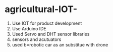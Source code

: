 # agricultural-IOT-
1. Use IOT for product development
2. Use Arduino IDE
3. Used Servo and DHT sensor libraries
4. sensors and acutuators
5. used b=robotic car as an substitue with drone